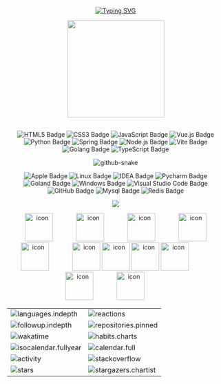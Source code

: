 <div align="center">

  <!-- dynamic typing effect 动态打字效果 -->
  
  [![Typing SVG](https://readme-typing-svg.demolab.com?font=Fira+Code&pause=1000&width=435&lines=console.log(%22Hello%2C%20World%22);闪开，我要开始装逼了!!!&center=true&size=27)](https://git.io/typing-svg)


  <!-- knock code pictures 敲代码的图片 -->
  <picture>
    <source media="(prefers-color-scheme: dark)" srcset="https://cdn.jsdelivr.net/gh/sokach7c/sokach7c/assets/images/coding.gif" />
    <source media="(prefers-color-scheme: light)" srcset="https://cdn.jsdelivr.net/gh/sokach7c/sokach7c/assets/images/developer.svg" height="225px" />
    <img src="https://cdn.jsdelivr.net/gh/sokach7c/sokach7c/assets/images/coding.gif" />
  </picture>

  <!-- for beauty 留个空行好看点 -->
  <div>&nbsp;</div>
  
  <div align="center">

![HTML5 Badge](https://img.shields.io/badge/HTML5-E34F26?logo=html5&logoColor=fff&style=flat)
![CSS3 Badge](https://img.shields.io/badge/CSS3-1572B6?logo=css3&logoColor=fff&style=flat)
![JavaScript Badge](https://img.shields.io/badge/JavaScript-F7DF1E?logo=javascript&logoColor=000&style=flat)
![Vue.js Badge](https://img.shields.io/badge/Vue.js-4FC08D?logo=vuedotjs&logoColor=fff&style=flat)
![Python Badge](https://img.shields.io/badge/Python-3776AB?logo=python&logoColor=fff&style=flat)
![Spring Badge](https://img.shields.io/badge/Spring-6DB33F?logo=spring&logoColor=fff&style=flat)
![Node.js Badge](https://img.shields.io/badge/Node.js-393?logo=nodedotjs&logoColor=fff&style=flat)
![Vite Badge](https://img.shields.io/badge/Vite-646CFF?logo=vite&logoColor=fff&style=flat)
![Golang Badge](https://img.shields.io/badge/Golang-50AAD5?logo=go&logoColor=fff&style=flat)
![TypeScript Badge](https://img.shields.io/badge/TypeScript-3178C6?logo=typescript&logoColor=fff&style=flat)
  </div>

  <!-- Snake Code Contribution Map 贪吃蛇代码贡献图 -->
  <picture>
    <source media="(prefers-color-scheme: dark)" srcset="https://cdn.jsdelivr.net/gh/sokach7c/sokach7c/profile-snake-contrib/github-contribution-grid-snake-dark.svg" />
    <source media="(prefers-color-scheme: light)" srcset="https://cdn.jsdelivr.net/gh/sokach7c/sokach7c/profile-snake-contrib/github-contribution-grid-snake.svg" />
    <img alt="github-snake" src="https://cdn.jsdelivr.net/gh/sokach7c/sokach7c/profile-snake-contrib/github-contribution-grid-snake-dark.svg" />
  </picture>

</div>



<div align="center" >

<!--  skill badge 技能徽章 -->

![Apple Badge](https://img.shields.io/badge/Apple-A8B9CC?logo=apple&logoColor=fff&style=flat)
![Linux Badge](https://img.shields.io/badge/Linux-FCC624?logo=linux&logoColor=000&style=flat)
![IDEA Badge](https://img.shields.io/badge/Idea-E2231A?logo=intellijidea&logoColor=fff&style=flat)
![Pycharm Badge](https://img.shields.io/badge/Pycharm-20442D?logo=pycharm&logoColor=fff&style=flat)
![Goland Badge](https://img.shields.io/badge/Goland-2B1A63?logo=goland&logoColor=fff&style=flat)
![Windows Badge](https://img.shields.io/badge/Windows-0078D6?logo=windows&logoColor=fff&style=flat)
![Visual Studio Code Badge](https://img.shields.io/badge/Visual%20Studio%20Code-007ACC?logo=visualstudiocode&logoColor=fff&style=flat)
![GitHub Badge](https://img.shields.io/badge/GitHub-181717?logo=github&logoColor=fff&style=flat)
![Mysql Badge](https://img.shields.io/badge/Mysql-3498db?logo=mysql&logoColor=fff&style=flat)
![Redis Badge](https://img.shields.io/badge/Redis-EA5642?logo=redis&logoColor=fff&style=flat)

<!-- programming tool icon 编程工具图标 -->
<img src="https://skillicons.dev/icons?i=idea,github,git,go,java,linux,mysql,npm,apple,bash,elasticsearch,nodejs,tailwind" /><br>

<!-- svg -->
<img src="https://techstack-generator.vercel.app/kubernetes-icon.svg" alt="icon" width="65" style="width: 65px; height: 65px; margin-right: 50px; margin-bottom: 0px;" />
<img src="https://techstack-generator.vercel.app/js-icon.svg" alt="icon" width="65" style="width: 65px; height: 65px; margin-right: 50px; margin-bottom: 0px;" />
<img src="https://techstack-generator.vercel.app/mysql-icon.svg" alt="icon" width="65" style="width: 65px; height: 65px; margin-right: 50px; margin-bottom: 0px;" />
<img src="https://techstack-generator.vercel.app/webpack-icon.svg" alt="icon" width="65" style="width: 65px; height: 65px; margin-right: 0px; margin-bottom: 0px;" />
<img src="https://techstack-generator.vercel.app/docker-icon.svg" alt="icon" width="65" style="width: 65px; height: 65px; margin-right: 50px; margin-bottom: 0px;" /> 
<img src="https://techstack-generator.vercel.app/redux-icon.svg" alt="icon" width="65" style="width: 65px; height: 65px; margin-right: 0px; margin-bottom: 0px;" />
<img src="https://techstack-generator.vercel.app/java-icon.svg" alt="icon" width="65" style="width: 65px; height: 65px; margin-right: 0px; margin-bottom: 0px;" />
<img src="https://techstack-generator.vercel.app/eslint-icon.svg" alt="icon" width="65" style="width: 65px; height: 65px; margin-right: 0px; margin-bottom: 0px;" />
<img src="https://techstack-generator.vercel.app/aws-icon.svg" alt="icon" width="65" style="width: 65px; height: 65px; margin-right: 50px; margin-bottom: 0px;" />
<img src="https://techstack-generator.vercel.app/ts-icon.svg" alt="icon" width="65" style="width: 65px; height: 65px; margin-right: 50px; margin-bottom: 0px;" />
<img src="https://techstack-generator.vercel.app/nginx-icon.svg" alt="icon" width="65" style="width: 65px; height: 65px; margin-right: 50px; margin-bottom: 0px;" /><br>

</div>


<!-- GitHub metrics 信息指标 -->
<div align="center">

<!-- second form 第二个表格 -->
<table>
  <tr>
    <td><img src="https://cdn.jsdelivr.net/gh/sokach7c/sokach7c/github-metrics/languages.indepth.svg" alt="languages.indepth" /></td>
    <td><img src="https://cdn.jsdelivr.net/gh/sokach7c/sokach7c/github-metrics/reactions.svg" alt="reactions" /></td>
  </tr>
  <tr>
    <td><img src="https://cdn.jsdelivr.net/gh/sokach7c/sokach7c/github-metrics/followup.indepth.svg" alt="followup.indepth" /></td>
    <td><img src="https://cdn.jsdelivr.net/gh/sokach7c/sokach7c/github-metrics/repositories.pinned.svg" alt="repositories.pinned" /></td>
  </tr>
  <tr>
    <td><img src="https://cdn.jsdelivr.net/gh/sokach7c/sokach7c/github-metrics/wakatime.svg" alt="wakatime" /></td>
    <td><img src="https://cdn.jsdelivr.net/gh/sokach7c/sokach7c/github-metrics/habits.charts.svg" alt="habits.charts" /></td>
  </tr>
  <tr>
    <td><img src="https://cdn.jsdelivr.net/gh/sokach7c/sokach7c/github-metrics/isocalendar.fullyear.svg" alt="isocalendar.fullyear" /></td>
    <td><img src="https://cdn.jsdelivr.net/gh/sokach7c/sokach7c/github-metrics/calendar.full.svg" alt="calendar.full" /></td>
  </tr>
  <tr>
    <td><img src="https://cdn.jsdelivr.net/gh/sokach7c/sokach7c/github-metrics/activity.svg" alt="activity" /></td>
    <td><img src="https://cdn.jsdelivr.net/gh/sokach7c/sokach7c/github-metrics/stackoverflow.svg" alt="stackoverflow" /></td>
  </tr>
  <tr>
    <td><img src="https://cdn.jsdelivr.net/gh/sokach7c/sokach7c/github-metrics/stars.svg" alt="stars" /></td>
    <td><img src="https://cdn.jsdelivr.net/gh/sokach7c/sokach7c/github-metrics/stargazers.chartist.svg" alt="stargazers.chartist" /></td>
  </tr>
</table>


